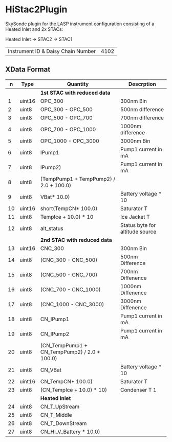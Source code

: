 # HiStac2Plugin

SkySonde plugin for the LASP instrument configuration 
consisting of a Heated Inlet and 2x STACs:

Heated Inlet -> STAC2 -> STAC1

|||
|-|-|
|Instrument ID & Daisy Chain Number | 4102 |

## XData Format

| n|   Type | Quantity | Descrption |
|--|--------|----------|------------|
|  |        |**1st STAC with reduced data** |
| 1| uint16 |OPC_300 |300nm Bin |
| 2| uint8  |OPC_300 - OPC_500| 500nm difference |
| 3| uint8  |OPC_500 - OPC_700| 700nm difference |
| 4| uint8  |OPC_700 - OPC_1000| 1000nm difference | 
| 5| uint8  |OPC_1000 - OPC_3000| 3000nm Bin |
| 6| uint8  |IPump1| Pump1 current in mA |
| 7| uint8  |IPump2)| Pump1 current in mA |
| 8| uint8  |(TempPump1 + TempPump2) / 2.0 + 100.0)|
| 9| uint8  |VBat* 10.0)| Battery voltage * 10 |
|10| uint16 |short(TempCN* 100.0) | Saturator T |
|11| uint8  |TempIce + 10.0) * 10 | Ice Jacket T |
|12| uint8  |alt_status| Status byte for altitude source |
|  |        | **2nd STAC with reduced data** ||
|13| uint16 |CNC_300| 300nm Bin |
|14| uint8  |(CNC_300 - CNC_500)| 500nm Difference |
|15| uint8  |(CNC_500 - CNC_700)| 700nm Diffenence |
|16| uint8  |(CNC_700 - CNC_1000)| 1000nm Diffenence |
|17| uint8  |(CNC_1000 - CNC_3000)| 3000nm Diffenence |
|18| uint8  |CN_IPump1| Pump1 current in mA |
|19| uint8  |CN_IPump2| Pump1 current in mA |
|20| uint8  |(CN_TempPump1 + CN_TempPump2) / 2.0 + 100.0)| |
|21| uint8  |CN_VBat |Battery voltage * 10 |
|22| uint16 |CN_TempCN* 100.0) |Saturator T |
|23| uint8  |(CN_TempIce + 10.0) * 10)| Condenser T 1 |
|  |        |**Heated Inlet** ||
|24| uint8  |CN_T_UpStream| |
|25| uint8  |CN_T_Middle| |
|26| uint8  |CN_T_DownStream| |
|27| uint8  |CN_HI_V_Battery * 10.0)| |
